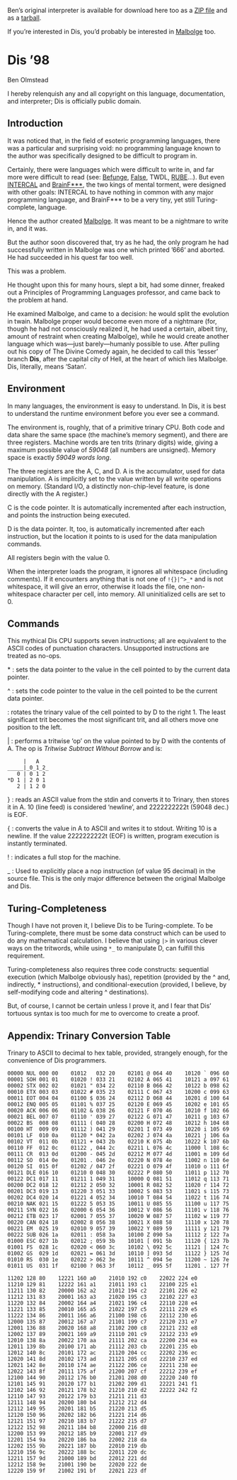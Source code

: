 Ben’s original interpreter is available for download here too as a
[ZIP file](dis.zip "Dis interpreter") and as a
[tarball](dis.tar.gz "Dis interpreter").

If you’re interested in Dis, you’d probably be interested in
[Malbolge](spec.html) too.

Dis ’98
=======

Ben Olmstead

I hereby relenquish any and all copyright on this language,
documentation, and interpreter; Dis is officially public domain.

Introduction
------------

It was noticed that, in the field of esoteric programming languages,
there was a particular and surprising void: no programming language
known to the author was specifically designed to be difficult to program
in.

Certainly, there were languages which were difficult to write in, and
far more were difficult to read (see:
[Befunge](http://catseye.tc/projects/befunge93/),
[False](http://strlen.com/false-language), TWDL,
[RUBE](http://catseye.tc/projects/rube/)...). But even
[INTERCAL](http://www.catb.org/~esr/intercal/) and
[BrainF\*\*\*](http://www.muppetlabs.com/~breadbox/bf/), the two kings
of mental torment, were designed with other goals: INTERCAL to have
nothing in common with any major programming language, and BrainF\*\*\*
to be a very tiny, yet still Turing-complete, language.

Hence the author created [Malbolge](spec.html). It was meant to be a
nightmare to write in, and it was.

But the author soon discovered that, try as he had, the only program he
had successfully written in Malbolge was one which printed ’666‘ and
aborted. He had succeeded in his quest far too well.

This was a problem.

He thought upon this for many hours, slept a bit, had some dinner,
freaked out a Principles of Programming Languages professor, and came
back to the problem at hand.

He examined Malbolge, and came to a decision: he would split the
evolution in twain. Malbolge proper would become even more of a
nightmare (for, though he had not consciously realized it, he had used a
certain, albeit tiny, amount of restraint when creating Malbolge), while
he would create another language which was—just barely—humanly possible
to use. After pulling out his copy of The Divine Comedy again, he
decided to call this ‘lesser’ branch **Dis**, after the capital city of
Hell, at the heart of which lies Malbolge. Dis, literally, means
‘Satan’.

Environment
-----------

In many languages, the environment is easy to understand. In Dis, it is
best to understand the runtime environment before you ever see a
command.

The environment is, roughly, that of a primitive trinary CPU. Both code
and data share the same space (the machine’s memory segment), and there
are three registers. Machine words are ten trits (trinary digits) wide,
giving a maximum possible value of *59048* (all numbers are unsigned).
Memory space is exactly *59049 words long*.

The three registers are the A, C, and D. A is the accumulator, used for
data manipulation. A is implicitly set to the value written by all write
operations on memory. (Standard I/O, a distinctly non-chip-level
feature, is done directly with the A register.)

C is the code pointer. It is automatically incremented after each
instruction, and points the instruction being executed.

D is the data pointer. It, too, is automatically incremented after each
instruction, but the location it points to is used for the data
manipulation commands.

All registers begin with the value 0.

When the interpreter loads the program, it ignores all whitespace
(including comments). If it encounters anything that is not one of
`!{}|^>_*` and is not whitespace, it will give an error, otherwise it
loads the file, one non-whitespace character per cell, into memory. All
uninitialized cells are set to 0.

Commands
--------

This mythical Dis CPU supports seven instructions; all are equivalent to
the ASCII codes of punctuation characters. Unsupported instructions are
treated as no-ops.

\*
: sets the data pointer to the value in the cell pointed to by the current
  data pointer.

^
: sets the code pointer to the value in the cell pointed to be the current
  data pointer.

>
: rotates the trinary value of the cell pointed to by D to the right 1.
  The least significant trit becomes the most significant trit, and all
  others move one position to the left.

|
: performs a tritwise ‘op’ on the value pointed to by D with the contents
  of A. The op is *Tritwise Subtract Without Borrow* and is:

```nohighlight
	 |   A
_____|_0_1_2_
   0 | 0 1 2
*D 1 | 2 0 1
   2 | 1 2 0
```

}
: reads an ASCII value from the stdin and converts it to Trinary, then
  stores it in A. 10 (line feed) is considered ‘newline’, and 2222222222t
  (59048 dec.) is EOF.

{
: converts the value in A to ASCII and writes it to stdout. Writing 10 is
  a newline. If the value 2222222222t (EOF) is written, program execution
  is instantly terminated.

!
: indicates a full stop for the machine.

\_
: Used to explicitly place a nop instruction (of value 95 decimal) in the
  source file. This is the only major difference between the original
  Malbolge and Dis.

Turing-Completeness
-------------------

Though I have not proven it, I believe Dis to be Turing-complete. To be
Turing-complete, there must be some data construct which can be used to
do any mathematical calculation. I believe that using `|>` in various
clever ways on the tritwords, while using `*_` to manipulate D, can
fulfill this requirement.

Turing-completeness also requires three code constructs: sequential
execution (which Malbolge obviously has), repetition (provided by the ^
and, indirectly, \* instructions), and conditional-execution (provided,
I believe, by self-modifying code and altering ^ destinations).

But, of course, I cannot be certain unless I prove it, and I fear that
Dis’ tortuous syntax is too much for me to overcome to create a proof.

Appendix: Trinary Conversion Table
----------------------------------

Trinary to ASCII to decimal to hex table, provided, strangely enough,
for the convenience of Dis programmers.

```nohighlight
00000 NUL 000 00    01012   032 20    02101 @ 064 40    10120 ` 096 60
00001 SOH 001 01    01020 ! 033 21    02102 A 065 41    10121 a 097 61
00002 STX 002 02    01021 " 034 22    02110 B 066 42    10122 b 098 62
00010 ETX 003 03    01022 # 035 23    02111 C 067 43    10200 c 099 63
00011 EOT 004 04    01100 $ 036 24    02112 D 068 44    10201 d 100 64
00012 ENQ 005 05    01101 % 037 25    02120 E 069 45    10202 e 101 65
00020 ACK 006 06    01102 & 038 26    02121 F 070 46    10210 f 102 66
00021 BEL 007 07    01110 ' 039 27    02122 G 071 47    10211 g 103 67
00022 BS  008 08    01111 ( 040 28    02200 H 072 48    10212 h 104 68
00100 HT  009 09    01112 ) 041 29    02201 I 073 49    10220 i 105 69
00101 LF  010 0a    01120 * 042 2a    02202 J 074 4a    10221 j 106 6a
00102 VT  011 0b    01121 + 043 2b    02210 K 075 4b    10222 k 107 6b
00110 FF  012 0c    01122 , 044 2c    02211 L 076 4c    11000 l 108 6c
00111 CR  013 0d    01200 - 045 2d    02212 M 077 4d    11001 m 109 6d
00112 SO  014 0e    01201 . 046 2e    02220 N 078 4e    11002 n 110 6e
00120 SI  015 0f    01202 / 047 2f    02221 O 079 4f    11010 o 111 6f
00121 DLE 016 10    01210 0 048 30    02222 P 080 50    11011 p 112 70
00122 DC1 017 11    01211 1 049 31    10000 Q 081 51    11012 q 113 71
00200 DC2 018 12    01212 2 050 32    10001 R 082 52    11020 r 114 72
00201 DC3 019 13    01220 3 051 33    10002 S 083 53    11021 s 115 73
00202 DC4 020 14    01221 4 052 34    10010 T 084 54    11022 t 116 74
00210 NAK 021 15    01222 5 053 35    10011 U 085 55    11100 u 117 75
00211 SYN 022 16    02000 6 054 36    10012 V 086 56    11101 v 118 76
00212 ETB 023 17    02001 7 055 37    10020 W 087 57    11102 w 119 77
00220 CAN 024 18    02002 8 056 38    10021 X 088 58    11110 x 120 78
00221 EM  025 19    02010 9 057 39    10022 Y 089 59    11111 y 121 79
00222 SUB 026 1a    02011 : 058 3a    10100 Z 090 5a    11112 z 122 7a
01000 ESC 027 1b    02012 ; 059 3b    10101 [ 091 5b    11120 { 123 7b
01001 FS  028 1c    02020 < 060 3c    10102 \ 092 5c    11121 | 124 7c
01002 GS  029 1d    02021 = 061 3d    10110 ] 093 5d    11122 } 125 7d
01010 RS  030 1e    02022 > 062 3e    10111 ^ 094 5e    11200 ~ 126 7e
01011 US  031 1f    02100 ? 063 3f    10112 _ 095 5f    11201 . 127 7f

11202 128 80    12221 160 a0    21010 192 c0    22022 224 e0
11210 129 81    12222 161 a1    21011 193 c1    22100 225 e1
11211 130 82    20000 162 a2    21012 194 c2    22101 226 e2
11212 131 83    20001 163 a3    21020 195 c3    22102 227 e3
11220 132 84    20002 164 a4    21021 196 c4    22110 228 e4
11221 133 85    20010 165 a5    21022 197 c5    22111 229 e5
11222 134 86    20011 166 a6    21100 198 c6    22112 230 e6
12000 135 87    20012 167 a7    21101 199 c7    22120 231 e7
12001 136 88    20020 168 a8    21102 200 c8    22121 232 e8
12002 137 89    20021 169 a9    21110 201 c9    22122 233 e9
12010 138 8a    20022 170 aa    21111 202 ca    22200 234 ea
12011 139 8b    20100 171 ab    21112 203 cb    22201 235 eb
12012 140 8c    20101 172 ac    21120 204 cc    22202 236 ec
12020 141 8d    20102 173 ad    21121 205 cd    22210 237 ed
12021 142 8e    20110 174 ae    21122 206 ce    22211 238 ee
12022 143 8f    20111 175 af    21200 207 cf    22212 239 ef
12100 144 90    20112 176 b0    21201 208 d0    22220 240 f0
12101 145 91    20120 177 b1    21202 209 d1    22221 241 f1
12102 146 92    20121 178 b2    21210 210 d2    22222 242 f2
12110 147 93    20122 179 b3    21211 211 d3
12111 148 94    20200 180 b4    21212 212 d4
12112 149 95    20201 181 b5    21220 213 d5
12120 150 96    20202 182 b6    21221 214 d6
12121 151 97    20210 183 b7    21222 215 d7
12122 152 98    20211 184 b8    22000 216 d8
12200 153 99    20212 185 b9    22001 217 d9
12201 154 9a    20220 186 ba    22002 218 da
12202 155 9b    20221 187 bb    22010 219 db
12210 156 9c    20222 188 bc    22011 220 dc
12211 157 9d    21000 189 bd    22012 221 dd
12212 158 9e    21001 190 be    22020 222 de
12220 159 9f    21002 191 bf    22021 223 df
```
